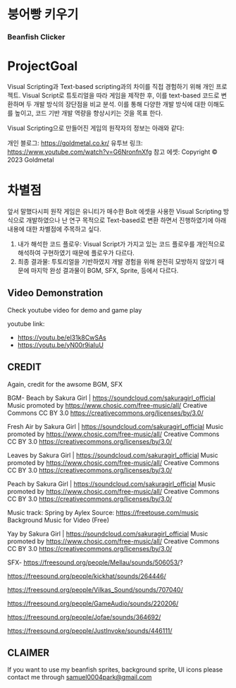 # 붕어빵 키우기
### Beanfish Clicker

# ProjectGoal

Visual Scripting과 Text-based scripting과의 차이를 직접 경험하기 위해 개인 프로젝트. 
Visual Script로 튜토리얼을 따라 게임을 제작한 후, 이를 text-based 코드로 변환하며 두 개발 방식의 장단점을 비교 분석. 
이를 통해 다양한 개발 방식에 대한 이해도를 높이고, 코드 기반 개발 역량을 향상시키는 것을 목표 한다.

Visual Scripting으로 만들어진 게임의 원작자의 정보는 아래와 같다:

개인 블로그: https://goldmetal.co.kr/
유투브 링크: https://www.youtube.com/watch?v=G6NronfnXfg
참고 에셋: Copyright © 2023 Goldmetal

# 차별점

앞서 말했다시피 원작 게임은 유니티가 매수한 Bolt 에셋을 사용한 Visual Scripting 방식으로 개발하였으나 난 연구 목적으로 Text-based로 변환 하면서 진행하였기에 아래 내용에 대한 차별점에 주목하고 싶다.

1. 내가 해석한 코드 플로우: Visual Script가 가지고 있는 코드 플로우를 개인적으로 해석하여 구현하였기 때문에 플로우가 다르다.
2. 최종 결과물: 투토리얼을 기반하였지 개발 경험을 위해 완전히 모방하지 않았기 때문에 마지막 완성 결과물이 BGM, SFX, Sprite, 등에서 다르다.


## Video Demonstration

Check youtube video for demo and game play

youtube link:
- https://youtu.be/el31k8CwSAs
- https://youtu.be/yN00r9iaIuU


## CREDIT

Again, credit for the awsome BGM, SFX

BGM-
Beach by Sakura Girl | https://soundcloud.com/sakuragirl_official
Music promoted by https://www.chosic.com/free-music/all/
Creative Commons CC BY 3.0
https://creativecommons.org/licenses/by/3.0/

Fresh Air by Sakura Girl | https://soundcloud.com/sakuragirl_official
Music promoted by https://www.chosic.com/free-music/all/
Creative Commons CC BY 3.0
https://creativecommons.org/licenses/by/3.0/

Leaves by Sakura Girl | https://soundcloud.com/sakuragirl_official
Music promoted by https://www.chosic.com/free-music/all/
Creative Commons CC BY 3.0
https://creativecommons.org/licenses/by/3.0/

Peach by Sakura Girl | https://soundcloud.com/sakuragirl_official
Music promoted by https://www.chosic.com/free-music/all/
Creative Commons CC BY 3.0
https://creativecommons.org/licenses/by/3.0/

Music track: Spring by Aylex
Source: https://freetouse.com/music
Background Music for Video (Free)

Yay by Sakura Girl | https://soundcloud.com/sakuragirl_official
Music promoted by https://www.chosic.com/free-music/all/
Creative Commons CC BY 3.0
https://creativecommons.org/licenses/by/3.0/

SFX- 
https://freesound.org/people/Mellau/sounds/506053/?

https://freesound.org/people/kickhat/sounds/264446/

https://freesound.org/people/Vilkas_Sound/sounds/707040/

https://freesound.org/people/GameAudio/sounds/220206/

https://freesound.org/people/Jofae/sounds/364692/

https://freesound.org/people/JustInvoke/sounds/446111/



## CLAIMER

If you want to use my beanfish sprites, background sprite, UI icons please contact me through samuel0004park@gmail.com

